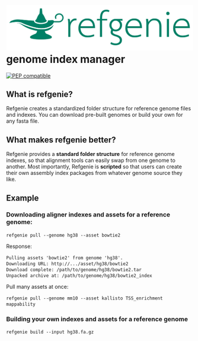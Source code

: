 # <img src="img/refgenie_logo.svg" class="img-header"> genome index manager

[![PEP compatible](http://pepkit.github.io/img/PEP-compatible-green.svg)](http://pepkit.github.io)

## What is refgenie?

Refgenie creates a standardized folder structure for reference genome files and indexes. You can download pre-built genomes or build your own for any fasta file.

## What makes refgenie better?

Refgenie provides a **standard folder structure** for reference genome indexes, so that alignment tools can easily swap from one genome to another. Most importantly, Refgenie is **scripted** so that users can create their own assembly index packages from whatever genome source they like.

## Example

### Downloading aligner indexes and assets for a reference genome:


```console
refgenie pull --genome hg38 --asset bowtie2
```

Response:
```console
Pulling assets 'bowtie2' from genome 'hg38'.
Downloading URL: http://.../asset/hg38/bowtie2
Download complete: /path/to/genome/hg38/bowtie2.tar
Unpacked archive at: /path/to/genome/hg38/bowtie2_index
```

Pull many assets at once:
```console
refgenie pull --genome mm10 --asset kallisto TSS_enrichment mappability
```

### Building your own indexes and assets for a reference genome


```console
refgenie build --input hg38.fa.gz
```

